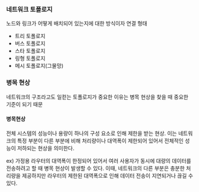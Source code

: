 ### 네트워크 토폴로지
노드와 링크가 어떻게 배치되어 있는지에 대한 방식이자 연결 형태

- 트리 토폴로지
- 버스 토폴로지
- 스타 토폴로지
- 링형 토폴로지
- 메시 토폴로지(그물망)

### 병목 현상
네트워크의 구조라고도 일컫는 토폴로지가 중요한 이유는 병목 현상을 찾을 때 중요한 기준이 되기 때문

#### 병목현상
전체 시스템의 성능이나 용량이 하나의 구성 요소로 인해 제한을 받는 현상. 이는 네트워크의 특정 부분이 다른 부분에 비해 처리량이나 대역폭이 제한되어 있어서 전체적인 성능이 저하되는 현상을 의미한다.

ex) 가정용 라우터의 대역폭이 한정되어 있어서 여러 사용자가 동시에 대량의 데이터를 전송하려고 할 때 병목 현상이 발생할 수 있다.
이때, 네트워크의 다른 부분은 충분한 처리량을 제공하지만 라우터의 제한된 대역폭으로 인해 데이터 전송이 지연되거나 끊길 수 있다.
